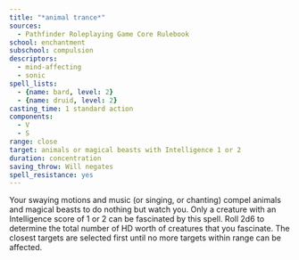 ```yaml
---
title: "*animal trance*"
sources:
  - Pathfinder Roleplaying Game Core Rulebook
school: enchantment
subschool: compulsion
descriptors:
  - mind-affecting
  - sonic
spell_lists:
  - {name: bard, level: 2}
  - {name: druid, level: 2}
casting_time: 1 standard action
components:
  - V
  - S
range: close
target: animals or magical beasts with Intelligence 1 or 2
duration: concentration
saving_throw: Will negates
spell_resistance: yes
---
```


Your swaying motions and music (or singing, or chanting) compel animals and magical beasts to do nothing but watch you. Only a creature with an Intelligence score of 1 or 2 can be fascinated by this spell. Roll 2d6 to determine the total number of HD worth of creatures that you fascinate. The closest targets are selected first until no more targets within range can be affected.

